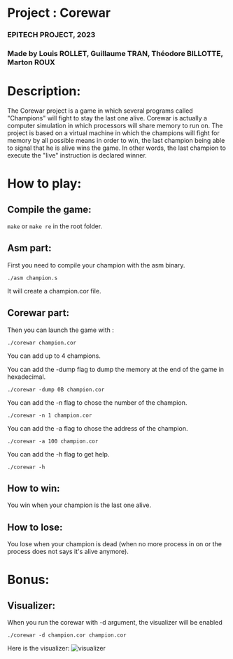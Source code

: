 # <span>Project : Corewar</span>
### <span >EPITECH PROJECT, 2023</span>
### <span >Made by Louis ROLLET, Guillaume TRAN, Théodore BILLOTTE, Marton ROUX</span>

# <span >Description:</span>

<span>The Corewar project is a game in which several programs called "Champions" will fight to stay the last one
alive. Corewar is actually a computer simulation in which processors will share memory to run on.
The project is based on a virtual machine in which the champions will fight for memory by all possible
means in order to win, the last champion being able to signal that he is alive wins the game. In other words,
the last champion to execute the "live" instruction is declared winner.</span>


# <span>How to play:</span>

## Compile the game:
```make``` <span>or</span> ```make re``` <span>in the root folder.</span>

## Asm part:
<span>First you need to compile your champion with the asm binary.</span>

```./asm champion.s```

<span>It will create a champion.cor file.</span>

## Corewar part:

<span>Then you can launch the game with :</span>

```./corewar champion.cor```

<span>You can add up to 4 champions.</span>

<span>You can add the -dump flag to dump the memory at the end of the game in hexadecimal.</span>

```./corewar -dump 0B champion.cor```

<span>You can add the -n flag to chose the number of the champion.</span>

```./corewar -n 1 champion.cor```

<span>You can add the -a flag to chose the address of the champion.</span>

```./corewar -a 100 champion.cor```


<span>You can add the -h flag to get help.</span>

```./corewar -h```

## How to win:

<span>You win when your champion is the last one alive.</span>

## How to lose:

<span>You lose when your champion is dead (when no more process in on or the process does not says it's alive anymore).</span>

# Bonus:

## Visualizer:

<span>When you run the corewar with -d argument, the visualizer will be enabled</span>

```./corewar -d champion.cor champion.cor```

<span>Here is the visualizer:</span>
![visualizer](images/visualizer.png)
